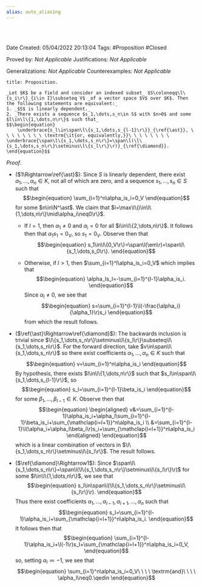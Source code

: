 ```yaml
---
alias: auto_aliasing
---
```


<br />
<br />

Date Created: 05/04/2022 20:13:04
Tags: #Proposition #Closed

Proved by: _Not Applicable_
Justifications: _Not Applicable_

Generalizations: _Not Applicable_
Counterexamples: _Not Applicable_

``` ad-Proposition
title: Proposition.

_Let $K$ be a field and consider an indexed subset_ $S\coloneqq\l\{s_i\r\}_{i\in I}\subseteq V$ _of a vector space $V$ over $K$. Then the following statements are equivalent:_
1. _$S$ is linearly dependent._
2. _There exists a sequence $s_1,\dots,s_n\in S$ with $n>0$ and some $l\in\l\{1,\dots,n\r\}$ such that_
$$\begin{equation}
    \underbrace{s_l\in\span\l\{s_1,\dots,s_{l-1}\r\}}_{\ref{\ast}}, \ \ \ \ \ \ \ \ \textrm{\it{or, equivalently,}}\ \ \ \ \ \ \ \ \underbrace{\span\l\{s_1,\dots,s_n\r\}=\span\l(\l\{s_1,\dots,s_n\r\}\setminus\l\{s_l\r\}\r)}_{\ref{\diamond}}.
\end{equation}$$

```

_Proof_.
* ($1\Rightarrow\ref{\ast}$): Since $S$ is linearly dependent, there exist $\alpha_1,\dots,\alpha_n\in K$, not all of which are zero, and a sequence $s_1,\dots,s_n\in S$ such that
$$\begin{equation}
    \sum_{i=1}^n\alpha_is_i=0_V
\end{equation}$$
for some $n\in\N^\ast$. We claim that $l=\max\l\{i\in\l\{1,\dots,n\r\}\mid\alpha_i\neq0\r\}$.

  * If $l=1$, then $\alpha_1\neq0$ and $\alpha_i=0$ for all $i\in\l\{2,\dots,n\r\}$. It follows then that $\alpha_1s_1=0_V$, so $s_1=0_V$. Observe then that
$$\begin{equation}
    s_1\in\l\{0_V\r\}=\span\l(\em\r)=\span\l\{s_1,\dots,s_0\r\}.
\end{equation}$$

  * Otherwise, if $l>1$, then $\sum_{i=1}^l\alpha_is_i=0_V$ which implies that
$$\begin{equation}
    \alpha_ls_l=-\sum_{i=1}^{l-1}\alpha_is_i.
\end{equation}$$
Since $\alpha_l\neq0$, we see that
$$\begin{equation}
    s=\sum_{i=1}^{l-1}\l(-\frac{\alpha_i}{\alpha_1}\r)s_i
\end{equation}$$
from which the result follows.
* ($\ref{\ast}\Rightarrow\ref{\diamond}$): The backwards inclusion is trivial since $\l\{s_1,\dots,s_n\r\}\setminus\l\{s_l\r\}\subseteq\l\{s_1,\dots,s_n\r\}$. For the forward direction, take $v\in\span\l\{s_1,\dots,s_n\r\}$ so there exist coefficients $\alpha_1,\dots,\alpha_n\in K$ such that
$$\begin{equation}
    v=\sum_{i=1}^n\alpha_is_i
\end{equation}$$
By hypothesis, there exists $l\in\l\{1,\dots,n\r\}$ such that $s_l\in\span\l\{s_1,\dots,s_{l-1}\r\}$, so
$$\begin{equation}
    s_l=\sum_{i=1}^{l-1}\beta_is_i
\end{equation}$$
for some $\beta_1,\dots,\beta_{l-1}\in K$. Observe then that
$$\begin{equation}
    \begin{aligned}
        v&=\sum_{i=1}^{l-1}\alpha_is_i+\alpha_l\sum_{i=1}^{l-1}\beta_is_i+\sum_{\mathclap{i=l+1}}^n\alpha_is_i \\
        &=\sum_{i=1}^{l-1}\l(\alpha_i+\alpha_l\beta_i\r)s_i+\sum_{\mathclap{i=l+1}}^n\alpha_is_i
    \end{aligned}
\end{equation}$$
which is a linear combination of vectors in $\l\{s_1,\dots,s_n\r\}\setminus\l\{s_l\r\}$. The result follows.
* ($\ref{\diamond}\Rightarrow1$): Since $\span\l\{s_1,\dots,s_n\r\}=\span\l(\l\{s_1,\dots,s_n\r\}\setminus\l\{s_l\r\}\r)$ for some $l\in\l\{1,\dots,n\r\}$, we see that
$$\begin{equation}
    s_l\in\span\l(\l\{s_1,\dots,s_n\r\}\setminus\l\{s_l\r\}\r).
\end{equation}$$
Thus there exist coefficients $\alpha_1,\dots,\alpha_{l-1},\alpha_{l+1},\dots,\alpha_n$ such that
$$\begin{equation}
    s_l=\sum_{i=1}^{l-1}\alpha_is_i+\sum_{\mathclap{i=l+1}}^n\alpha_is_i.
\end{equation}$$
It follows then that
$$\begin{equation}
    \sum_{i=1}^{l-1}\alpha_is_i+\l(-1\r)s_l+\sum_{\mathclap{i=l+1}}^n\alpha_is_i=0_V,
\end{equation}$$
so, setting $\alpha_l\coloneqq-1$, we see that
$$\begin{equation}
    \sum_{i=1}^n\alpha_is_i=0_V\ \ \ \ \textrm{and}\ \ \ \ \alpha_l\neq0.\qedin
\end{equation}$$

